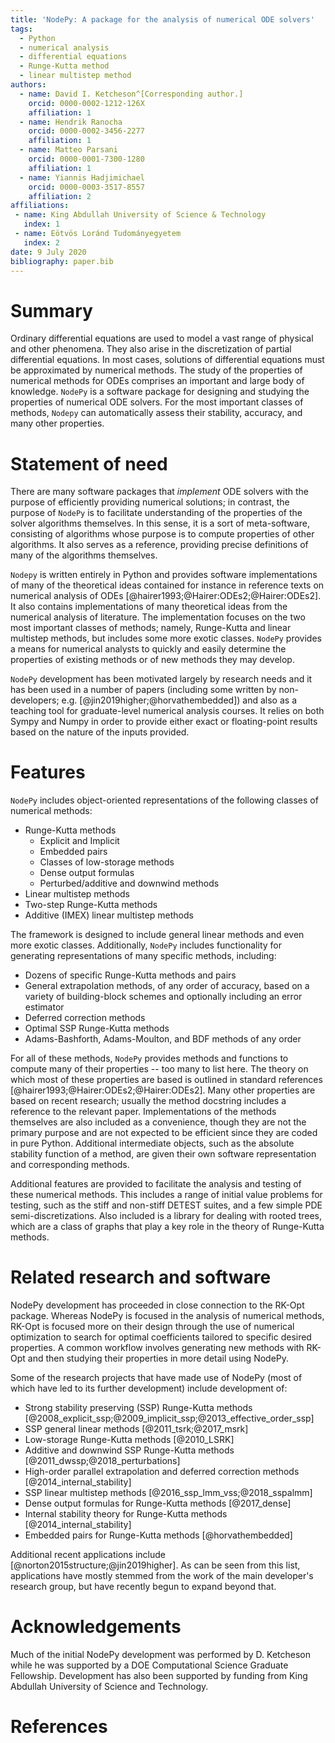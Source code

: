```yaml
---
title: 'NodePy: A package for the analysis of numerical ODE solvers'
tags:
  - Python
  - numerical analysis
  - differential equations
  - Runge-Kutta method
  - linear multistep method
authors:
  - name: David I. Ketcheson^[Corresponding author.]
    orcid: 0000-0002-1212-126X
    affiliation: 1
  - name: Hendrik Ranocha
    orcid: 0000-0002-3456-2277
    affiliation: 1
  - name: Matteo Parsani
    orcid: 0000-0001-7300-1280
    affiliation: 1
  - name: Yiannis Hadjimichael
    orcid: 0000-0003-3517-8557
    affiliation: 2
affiliations:
 - name: King Abdullah University of Science & Technology
   index: 1
 - name: Eötvös Loránd Tudományegyetem
   index: 2
date: 9 July 2020
bibliography: paper.bib
---
```


# Summary

Ordinary differential equations are used to model a vast range of physical
and other phenomena.  They also arise in the discretization of partial differential
equations.  In most cases, solutions of differential equations must be approximated
by numerical methods.  The study of the properties of numerical methods for
ODEs comprises an important and large body of knowledge.  `NodePy` is a software
package for designing and studying the properties of numerical ODE solvers.
For the most important classes of methods, `Nodepy` can automatically assess
their stability, accuracy, and many other properties.

# Statement of need 

There are many software packages that *implement* ODE solvers with the purpose
of efficiently providing numerical solutions; in contrast, the purpose of
`NodePy` is to facilitate understanding of the properties of the solver algorithms
themselves.  In this sense, it is a sort of meta-software, consisting of
algorithms whose purpose is to compute properties of other algorithms.
It also serves as a reference, providing precise definitions of many of the
algorithms themselves.

`Nodepy` is written entirely in Python and provides software implementations
of many of the theoretical ideas contained for instance in reference texts
on numerical analysis of ODEs [@hairer1993;@Hairer:ODEs2;@Hairer:ODEs2].  It also contains implementations of
many theoretical ideas from the numerical analysis of literature.
The implementation focuses on the two most important classes of methods;
namely, Runge-Kutta and linear multistep methods, but includes some
more exotic classes.  `NodePy` provides a means for numerical analysts to
quickly and easily determine the properties of existing methods or of new
methods they may develop.

`NodePy` development has been motivated largely by research needs and
it has been used in a number of papers (including some written by non-developers;
e.g. [@jin2019higher;@horvathembedded]) and also as a teaching tool for
graduate-level numerical analysis courses.  It relies on both Sympy and Numpy
in order to provide either exact or floating-point results based on the
nature of the inputs provided.

# Features

`NodePy` includes object-oriented representations of the following classes
of numerical methods:

 - Runge-Kutta methods
   - Explicit and Implicit
   - Embedded pairs
   - Classes of low-storage methods
   - Dense output formulas
   - Perturbed/additive and downwind methods
 - Linear multistep methods
 - Two-step Runge-Kutta methods
 - Additive (IMEX) linear multistep methods

The framework is designed to include general linear methods and even more
exotic classes.  Additionally, `NodePy` includes functionality for generating
representations of many specific methods, including:

 - Dozens of specific Runge-Kutta methods and pairs
 - General extrapolation methods, of any order of accuracy, based on a variety
   of building-block schemes and optionally including an error estimator
 - Deferred correction methods
 - Optimal SSP Runge-Kutta methods
 - Adams-Bashforth, Adams-Moulton, and BDF methods of any order

For all of these methods, `NodePy` provides methods and functions to compute many
of their properties -- too many to list here.  The theory on which most of these
properties are based is outlined in standard references 
[@hairer1993;@Hairer:ODEs2;@Hairer:ODEs2].  Many other properties are based on
recent research; usually the method docstring includes a reference to the relevant
paper.  Implementations of the methods themselves are also included as a convenience,
though they are not the primary purpose and are not expected to be efficient since
they are coded in pure Python.  Additional intermediate objects, such as the
absolute stability function of a method, are given their own software representation
and corresponding methods.

Additional features are provided to facilitate the analysis and testing of
these numerical methods.  This includes a range of initial value problems
for testing, such as the stiff and non-stiff DETEST suites, and a few simple
PDE semi-discretizations.  Also included is a library for dealing with rooted
trees, which are a class of graphs that play a key role in the theory of Runge-Kutta
methods.

# Related research and software

NodePy development has proceeded in close connection to the RK-Opt package.
Whereas NodePy is focused in the analysis of numerical methods, RK-Opt is focused 
more on their design through the use of numerical optimization to search
for optimal coefficients tailored to specific desired properties.
A common workflow involves generating new methods with RK-Opt and then studying
their properties in more detail using NodePy.

Some of the research projects that have made use of NodePy (most of which have led
to its further development) include development of:

 - Strong stability preserving (SSP) Runge-Kutta methods 
   [@2008_explicit_ssp;@2009_implicit_ssp;@2013_effective_order_ssp]
 - SSP general linear methods [@2011_tsrk;@2017_msrk]
 - Low-storage Runge-Kutta methods [@2010_LSRK]
 - Additive and downwind SSP Runge-Kutta methods [@2011_dwssp;@2018_perturbations]
 - High-order parallel extrapolation and deferred correction methods [@2014_internal_stability]
 - SSP linear multistep methods [@2016_ssp_lmm_vss;@2018_sspalmm]
 - Dense output formulas for Runge-Kutta methods [@2017_dense]
 - Internal stability theory for Runge-Kutta methods [@2014_internal_stability]
 - Embedded pairs for Runge-Kutta methods [@horvathembedded]
 
Additional recent applications include [@norton2015structure;@jin2019higher].
As can be seen from this list, applications have mostly stemmed from the
work of the main developer's research group, but have recently begun to expand
beyond that.

# Acknowledgements

Much of the initial NodePy development was performed by D. Ketcheson while
he was supported by a DOE Computational Science Graduate Fellowship.  Development
has also been supported by funding from King Abdullah University of Science and Technology.

# References
